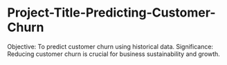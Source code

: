 # Project-Title-Predicting-Customer-Churn
Objective: To predict customer churn using historical data. Significance: Reducing customer churn is crucial for business sustainability and growth.
